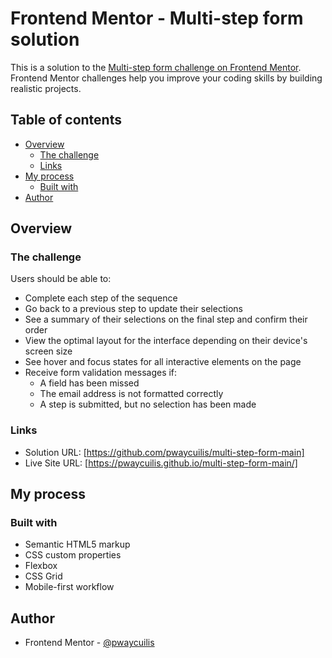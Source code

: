 # Frontend Mentor - Multi-step form solution

This is a solution to the [Multi-step form challenge on Frontend Mentor](https://www.frontendmentor.io/challenges/multistep-form-YVAnSdqQBJ). Frontend Mentor challenges help you improve your coding skills by building realistic projects. 

## Table of contents

- [Overview](#overview)
  - [The challenge](#the-challenge)
  - [Links](#links)
- [My process](#my-process)
  - [Built with](#built-with)
- [Author](#author)




## Overview

### The challenge

Users should be able to:

- Complete each step of the sequence
- Go back to a previous step to update their selections
- See a summary of their selections on the final step and confirm their order
- View the optimal layout for the interface depending on their device's screen size
- See hover and focus states for all interactive elements on the page
- Receive form validation messages if:
  - A field has been missed
  - The email address is not formatted correctly
  - A step is submitted, but no selection has been made



### Links

- Solution URL: [https://github.com/pwaycuilis/multi-step-form-main]
- Live Site URL: [https://pwaycuilis.github.io/multi-step-form-main/]

## My process

### Built with

- Semantic HTML5 markup
- CSS custom properties
- Flexbox
- CSS Grid
- Mobile-first workflow


## Author


- Frontend Mentor - [@pwaycuilis](https://www.frontendmentor.io/profile/pwaycuilis)


